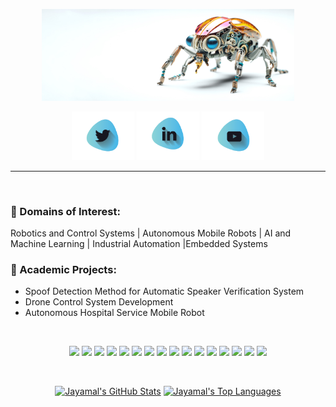 <p align="center"> <img src="https://github.com/jayamalsigera/jayamalsigera/blob/main/banner.jpg" width="80%" alt="Banner Image" width="400px" style="max-width: 600px;"></p>

<p align="center"> 
  <a href="https://twitter.com/JayamalSigera"><img src="https://github.com/jayamalsigera/jayamalsigera/blob/main/twitter.png" alt="Twitter Icon" width=100px></a>
  <a href="https://www.linkedin.com/in/jayamalsigera/"><img src="https://github.com/jayamalsigera/jayamalsigera/blob/main/linkedin.png" alt="LinkedIn Icon" width=100px></a>
  <a href="https://www.youtube.com"><img src="https://github.com/jayamalsigera/jayamalsigera/blob/main/youtube.png" alt="Medium Icon" width=100px></a>
</p>
<hr>
<br>

### 🌱 Domains of Interest:
Robotics and Control Systems | Autonomous Mobile Robots | AI and Machine Learning | Industrial Automation |Embedded Systems

### 🍃 Academic Projects:
- Spoof Detection Method for Automatic Speaker Verification System
- Drone Control System Development
- Autonomous Hospital Service Mobile Robot

<br>

<p align="center">
  <img src="https://img.shields.io/badge/c-%2300599C.svg?style=for-the-badge&logo=c&logoColor=white">
  <img src="https://img.shields.io/badge/c++-%2300599C.svg?style=for-the-badge&logo=c%2B%2B&logoColor=white">
  <img src="https://img.shields.io/badge/python-3670A0?style=for-the-badge&logo=python&logoColor=ffdd54">
  <img src="https://img.shields.io/badge/matlab-0076A8?style=for-the-badge&logo=mathworks&logoColor=white">
  <img src="https://img.shields.io/badge/tensorflow-FF6F00?style=for-the-badge&logo=tensorflow&logoColor=white">
  <img src="https://img.shields.io/badge/opencv-5C3EE8?style=for-the-badge&logo=opencv&logoColor=white">
  <img src="https://img.shields.io/badge/pytorch-EE4C2C?style=for-the-badge&logo=pytorch&logoColor=white">
  <img src="https://img.shields.io/badge/keras-D00000?style=for-the-badge&logo=keras&logoColor=white">
  <img src="https://img.shields.io/badge/simulink-0076A8?style=for-the-badge&logo=mathworks&logoColor=white">
  <img src="https://img.shields.io/badge/ros-22314E?style=for-the-badge&logo=ros&logoColor=white">
  <img src="https://img.shields.io/badge/gazebo-1389FD?style=for-the-badge&logo=gazebo&logoColor=white">
  <img src="https://img.shields.io/badge/cad-0696D7?style=for-the-badge&logo=autodesk&logoColor=white">
  <img src="https://img.shields.io/badge/cfd-1E1E1E?style=for-the-badge">
  <img src="https://img.shields.io/badge/project_management-1E1E1E?style=for-the-badge">
  <img src="https://img.shields.io/badge/technical_documentation-1E1E1E?style=for-the-badge">
  <img src="https://img.shields.io/badge/teaching-1E1E1E?style=for-the-badge">
</p>
<br>

<p align="center">
  <a href="https://github.com/jayamalsigera"><img alt="Jayamal's GitHub Stats" src="https://github-readme-stats.vercel.app/api?username=jayamalsigera&show_icons=true&hide=stars&theme=radical&card_height=150"></a>
  <a href="https://github.com/jayamalsigera"><img alt="Jayamal's Top Languages" src="https://github-readme-stats.vercel.app/api/top-langs/?username=jayamalsigera&layout=compact&theme=radical&card_height=150"></a>
</p>
